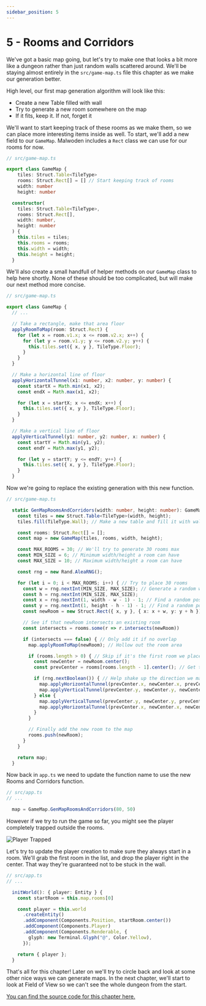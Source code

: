 ```yaml
---
sidebar_position: 5
---
```


# 5 - Rooms and Corridors

We've got a basic map going, but let's try to make one that looks a bit more like a dungeon rather than just random walls scattered around. We'll be staying almost entirely in the `src/game-map.ts` file this chapter as we make our generation better.

High level, our first map generation algorithm will look like this:

- Create a new Table filled with wall
- Try to generate a new room somewhere on the map
- If it fits, keep it. If not, forget it

We'll want to start keeping track of these rooms as we make them, so we can place more interesting items inside as well. To start, we'll add a new field to our `GameMap`. Malwoden includes a `Rect` class we can use for our rooms for now.

```ts
// src/game-map.ts

export class GameMap {
    tiles: Struct.Table<TileType>
    rooms: Struct.Rect[] = [] // Start keeping track of rooms
    width: number
    height: number

  constructor(
    tiles: Struct.Table<TileType>,
    rooms: Struct.Rect[],
    width: number,
    height: number
  ) {
    this.tiles = tiles;
    this.rooms = rooms;
    this.width = width;
    this.height = height;
  }
```

We'll also create a small handfull of helper methods on our `GameMap` class to help here shortly. None of these should be too complicated, but will make our next method more concise.

```ts
// src/game-map.ts

export class GameMap {
  // ...

  // Take a rectangle, make that area floor
  applyRoomToMap(room: Struct.Rect) {
    for (let x = room.v1.x; x <= room.v2.x; x++) {
      for (let y = room.v1.y; y <= room.v2.y; y++) {
        this.tiles.set({ x, y }, TileType.Floor);
      }
    }
  }

  // Make a horizontal line of floor
  applyHorizontalTunnel(x1: number, x2: number, y: number) {
    const startX = Math.min(x1, x2);
    const endX = Math.max(x1, x2);

    for (let x = startX; x <= endX; x++) {
      this.tiles.set({ x, y }, TileType.Floor);
    }
  }

  // Make a vertical line of floor
  applyVerticalTunnel(y1: number, y2: number, x: number) {
    const startY = Math.min(y1, y2);
    const endY = Math.max(y1, y2);

    for (let y = startY; y <= endY; y++) {
      this.tiles.set({ x, y }, TileType.Floor);
    }
  }

```

Now we're going to replace the existing generation with this new function.

```ts
// src/game-map.ts

  static GenMapRoomsAndCorridors(width: number, height: number): GameMap {
    const tiles = new Struct.Table<TileType>(width, height);
    tiles.fill(TileType.Wall); // Make a new table and fill it with wall

    const rooms: Struct.Rect[] = []; 
    const map = new GameMap(tiles, rooms, width, height);

    const MAX_ROOMS = 30; // We'll try to generate 30 rooms max
    const MIN_SIZE = 6; // Minimum width/height a room can have
    const MAX_SIZE = 10; // Maximum width/height a room can have

    const rng = new Rand.AleaRNG();

    for (let i = 0; i < MAX_ROOMS; i++) { // Try to place 30 rooms
      const w = rng.nextInt(MIN_SIZE, MAX_SIZE); // Generate a random w/h
      const h = rng.nextInt(MIN_SIZE, MAX_SIZE);
      const x = rng.nextInt(1, width - w - 1) - 1; // Find a random possible X position
      const y = rng.nextInt(1, height - h - 1) - 1; // Find a random possible Y position
      const newRoom = new Struct.Rect({ x, y }, { x: x + w, y: y + h }); 

      // See if that newRoom intersects an existing room
      const intersects = rooms.some(r => r.intersects(newRoom))

      if (intersects === false) { // Only add it if no overlap
        map.applyRoomToMap(newRoom); // Hollow out the room area

        if (rooms.length > 0) { // Skip if it's the first room we place
          const newCenter = newRoom.center();
          const prevCenter = rooms[rooms.length - 1].center(); // Get the previous room created to add a tunnel

          if (rng.nextBoolean()) { // Help shake up the direction we make the tunnels
            map.applyHorizontalTunnel(prevCenter.x, newCenter.x, prevCenter.y);
            map.applyVerticalTunnel(prevCenter.y, newCenter.y, newCenter.x);
          } else {
            map.applyVerticalTunnel(prevCenter.y, newCenter.y, prevCenter.x);
            map.applyHorizontalTunnel(prevCenter.x, newCenter.x, newCenter.y);
          }
        }

        // Finally add the new room to the map
        rooms.push(newRoom);
      }
    }

    return map;
  }

```

Now back in `app.ts` we need to update the function name to use the new Rooms and Corridors function.

```ts
// src/app.ts
// ...

  map = GameMap.GenMapRoomsAndCorridors(80, 50)
```

However if we try to run the game so far, you might see the player completely trapped outside the rooms.

![Player Trapped](/img/chapter-5/player-blocked.png)

Let's try to update the player creation to make sure they always start in a room. We'll grab the first room in the list, and drop the player right in the center. That way they're guaranteed not to be stuck in the wall.

```ts
// src/app.ts
// ...

  initWorld(): { player: Entity } {
    const startRoom = this.map.rooms[0]

    const player = this.world
      .createEntity()
      .addComponent(Components.Position, startRoom.center())
      .addComponent(Components.Player)
      .addComponent(Components.Renderable, {
        glyph: new Terminal.Glyph("@", Color.Yellow),
      });

    return { player };
  }

```

That's all for this chapter! Later on we'll try to circle back and look at some other nice ways we can generate maps. In the next chapter, we'll start to look at Field of View so we can't see the whole dungeon from the start.


[You can find the source code for this chapter here.](https://github.com/Aedalus/malwoden-tutorial/tree/main/chapter-05)